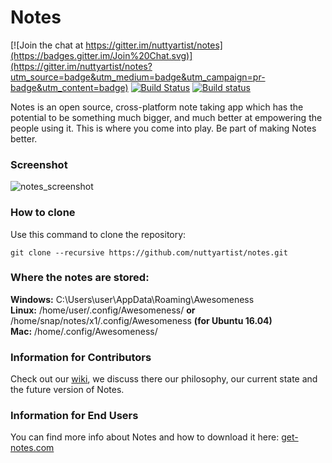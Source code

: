 # Notes

[![Join the chat at https://gitter.im/nuttyartist/notes](https://badges.gitter.im/Join%20Chat.svg)](https://gitter.im/nuttyartist/notes?utm_source=badge&utm_medium=badge&utm_campaign=pr-badge&utm_content=badge)
[![Build Status](https://travis-ci.org/nuttyartist/notes.svg?branch=dev)](https://travis-ci.org/nuttyartist/notes)
[![Build status](https://ci.appveyor.com/api/projects/status/rgque4o6x2y0i92i?svg=true)](https://ci.appveyor.com/project/nuttyartist/notes)

Notes is an open source, cross-platform note taking app which has the potential to be something much bigger, and much better at empowering the people using it.
This is where you come into play. Be part of making Notes better.

### Screenshot
![notes_screenshot](https://cloud.githubusercontent.com/assets/16375940/21028061/2658710a-bd9c-11e6-8ecb-44ca41e21aca.png)

### How to clone
Use this command to clone the repository:

```
git clone --recursive https://github.com/nuttyartist/notes.git
```

### Where the notes are stored:

**Windows:** C:\Users\user\AppData\Roaming\Awesomeness  
**Linux:** /home/user/.config/Awesomeness/ **or** /home/snap/notes/x1/.config/Awesomeness **(for Ubuntu 16.04)**  
**Mac:** /home/.config/Awesomeness/  

### Information for Contributors

Check out our [wiki](https://github.com/nuttyartist/notes/wiki), we discuss there our philosophy, our current state and the future version of Notes.

### Information for End Users

You can find more info about Notes and how to download it here: <a href="http://get-notes.com" target="_blank">get-notes.com</a>
